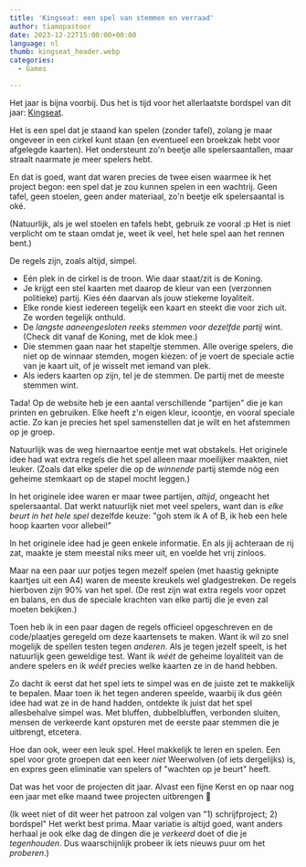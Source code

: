 ```yaml
---
title: 'Kingseat: een spel van stemmen en verraad'
author: tiamopastoor
date: 2023-12-22T15:00:00+00:00
language: nl
thumb: kingseat_header.webp
categories:
  - Games

---
```

Het jaar is bijna voorbij. Dus het is tijd voor het allerlaatste bordspel van dit jaar: [Kingseat](https://pandaqi.com/kingseat).

Het is een spel dat je staand kan spelen (zonder tafel), zolang je maar ongeveer in een cirkel kunt staan (en eventueel een broekzak hebt voor afgelegde kaarten). Het ondersteunt zo'n beetje alle spelersaantallen, maar straalt naarmate je meer spelers hebt.

En dat is goed, want dat waren precies de twee eisen waarmee ik het project begon: een spel dat je zou kunnen spelen in een wachtrij. Geen tafel, geen stoelen, geen ander materiaal, zo'n beetje elk spelersaantal is oké.

(Natuurlijk, als je wel stoelen en tafels hebt, gebruik ze vooral :p Het is niet verplicht om te staan omdat je, weet ik veel, het hele spel aan het rennen bent.)

De regels zijn, zoals altijd, simpel.

  * Eén plek in de cirkel is de troon. Wie daar staat/zit is de Koning.
  * Je krijgt een stel kaarten met daarop de kleur van een (verzonnen politieke) partij. Kies één daarvan als jouw stiekeme loyaliteit.
  * Elke ronde kiest iedereen tegelijk een kaart en steekt die voor zich uit. Ze worden tegelijk onthuld.
  * De _langste aaneengesloten reeks stemmen voor dezelfde partij_ wint. (Check dit vanaf de Koning, met de klok mee.)
  * Die stemmen gaan naar het stapeltje stemmen. Alle overige spelers, die niet op de winnaar stemden, mogen kiezen: of je voert de speciale actie van je kaart uit, of je wisselt met iemand van plek.
  * Als ieders kaarten op zijn, tel je de stemmen. De partij met de meeste stemmen wint.

Tada! Op de website heb je een aantal verschillende "partijen" die je kan printen en gebruiken. Elke heeft z'n eigen kleur, icoontje, en vooral speciale actie. Zo kan je precies het spel samenstellen dat je wilt en het afstemmen op je groep.

Natuurlijk was de weg hiernaartoe eentje met wat obstakels. Het originele idee had wat extra regels die het spel alleen maar moeilijker maakten, niet leuker. (Zoals dat elke speler die op de _winnende_ partij stemde nóg een geheime stemkaart op de stapel mocht leggen.)

In het originele idee waren er maar twee partijen, _altijd_, ongeacht het spelersaantal. Dat werkt natuurlijk niet met veel spelers, want dan is _elke beurt in het hele spel_ dezelfde keuze: "goh stem ik A of B, ik heb een hele hoop kaarten voor allebei!"

In het originele idee had je geen enkele informatie. En als jij achteraan de rij zat, maakte je stem meestal niks meer uit, en voelde het vrij zinloos.

Maar na een paar uur potjes tegen mezelf spelen (met haastig geknipte kaartjes uit een A4) waren de meeste kreukels wel gladgestreken. De regels hierboven zijn 90% van het spel. (De rest zijn wat extra regels voor opzet en balans, en dus de speciale krachten van elke partij die je even zal moeten bekijken.)

Toen heb ik in een paar dagen de regels officieel opgeschreven en de code/plaatjes geregeld om deze kaartensets te maken. Want ik wil zo snel mogelijk de spellen testen tegen _anderen_. Als je tegen jezelf speelt, is het natuurlijk geen geweldige test. Want ik _wéét_ de geheime loyaliteit van de andere spelers en ik _wéét_ precies welke kaarten ze in de hand hebben.

Zo dacht ik eerst dat het spel iets te simpel was en de juiste zet te makkelijk te bepalen. Maar toen ik het tegen anderen speelde, waarbij ik dus géén idee had wat ze in de hand hadden, ontdekte ik juist dat het spel allesbehalve simpel was. Met bluffen, dubbelbluffen, verbonden sluiten, mensen de verkeerde kant opsturen met de eerste paar stemmen die je uitbrengt, etcetera.

Hoe dan ook, weer een leuk spel. Heel makkelijk te leren en spelen. Een spel voor grote groepen dat een keer _niet_ Weerwolven (of iets dergelijks) is, en expres geen eliminatie van spelers of "wachten op je beurt" heeft.

Dat was het voor de projecten dit jaar. Alvast een fijne Kerst en op naar nog een jaar met elke maand twee projecten uitbrengen 🙂 

(Ik weet niet of dit weer het patroon zal volgen van "1) schrijfproject; 2) bordspel" Het werkt best prima. Maar variatie is altijd goed, want anders herhaal je ook elke dag de dingen die je _verkeerd_ doet of die je _tegenhouden_. Dus waarschijnlijk probeer ik iets nieuws puur om het _proberen_.)